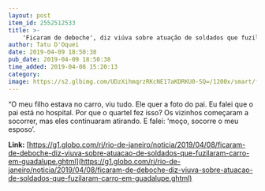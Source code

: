 ```yaml
---
layout: post
item_id: 2552512533
title: >-
    'Ficaram de deboche', diz viúva sobre atuação de soldados que fuzilaram carro em Guadalupe
author: Tatu D'Oquei
date: 2019-04-09 18:50:38
pub_date: 2019-04-09 18:50:38
time_added: 2019-04-08 15:20:13
category: 
image: https://s2.glbimg.com/UDzXihmqrzRKcNE17aKDRKU0-SQ=/1200x/smart/filters:cover():strip_icc()/s03.video.glbimg.com/x720/7522754.jpg
---
```


“O meu filho estava no carro, viu tudo. Ele quer a foto do pai. Eu falei que o pai está no hospital. Por que o quartel fez isso? Os vizinhos começaram a socorrer, mas eles continuaram atirando. E falei: ‘moço, socorre o meu esposo’.

**Link:** [https://g1.globo.com/rj/rio-de-janeiro/noticia/2019/04/08/ficaram-de-deboche-diz-viuva-sobre-atuacao-de-soldados-que-fuzilaram-carro-em-guadalupe.ghtml](https://g1.globo.com/rj/rio-de-janeiro/noticia/2019/04/08/ficaram-de-deboche-diz-viuva-sobre-atuacao-de-soldados-que-fuzilaram-carro-em-guadalupe.ghtml)

